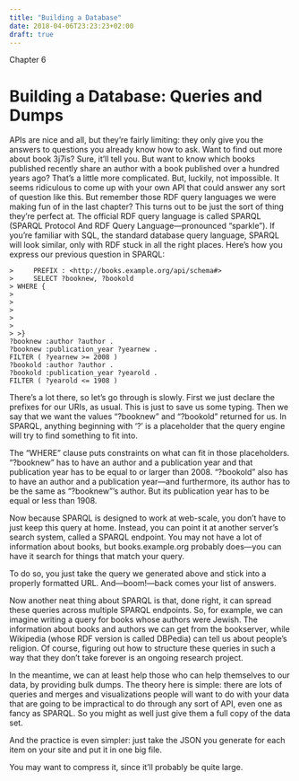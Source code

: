 ```yaml
---
title: "Building a Database"
date: 2018-04-06T23:23:23+02:00
draft: true
---
```


Chapter 6

# Building a Database: Queries and Dumps

APIs are nice and all, but they’re fairly limiting: they only give you the answers to questions you already know how to ask. Want to find out more about book 3j7is? Sure, it’ll tell you. But want to know which books published recently share an author with a book published over a hundred years ago? That’s a little more complicated.
But, luckily, not impossible. It seems ridiculous to come up with your own API that could answer any sort of question like this. But remember those RDF query languages we were making fun of in the last chapter? This turns out to be just the sort of thing they’re perfect at.
The official RDF query language is called SPARQL (SPARQL Protocol And RDF Query Language—pronounced “sparkle”). If you’re familiar with SQL, the standard database query language, SPARQL will look similar, only with RDF stuck in all the right places. Here’s how you express our previous question in SPARQL:

```
>     PREFIX : <http://books.example.org/api/schema#>
>     SELECT ?booknew, ?bookold
> WHERE {
>
>
>
>
>
> >}
?booknew :author ?author .
?booknew :publication_year ?yearnew .
FILTER ( ?yearnew >= 2008 )
?bookold :author ?author .
?bookold :publication_year ?yearold .
FILTER ( ?yearold <= 1908 )
```

There’s a lot there, so let’s go through is slowly. First we just declare the prefixes for our URIs, as usual. This is just to save us some typing. Then we say that we want the values “?booknew” and “?bookold” returned for us. In SPARQL, anything beginning with ‘?’ is a placeholder that the query engine will try to find something to fit into.

The “WHERE” clause puts constraints on what can fit in those placeholders. “?booknew” has to have an author and a publication year and that publication year has to be equal to or larger than 2008. “?bookold” also has to have an author and a publication year—and furthermore, its author has to be the same as “?booknew”’s author. But its publication year has to be equal or less than 1908.

Now because SPARQL is designed to work at web-scale, you don’t have to just keep this query at home. Instead, you can point it at another server’s search system, called a SPARQL endpoint. You may not have a lot of information about books, but books.example.org probably does—you can have it search for things that match your query.

To do so, you just take the query we generated above and stick into a properly formatted URL. And—boom!—back comes your list of answers.

Now another neat thing about SPARQL is that, done right, it can spread these queries across multiple SPARQL endpoints. So, for example, we can imagine writing a query for books whose authors were Jewish. The information about books and authors we can get from the bookserver, while Wikipedia (whose RDF version is called DBPedia) can tell us about people’s religion. Of course, figuring out how to structure these queries in such a way that they don’t take forever is an ongoing research project.

In the meantime, we can at least help those who can help themselves to our data, by providing bulk dumps. The theory here is simple: there are lots of queries and merges and visualizations people will want to do with your data that are going to be impractical to do through any sort of API, even one as fancy as SPARQL. So you might as well just give them a full copy of the data set.

And the practice is even simpler: just take the JSON you generate for each item on your site and put it in one big file.

You may want to compress it, since it’ll probably be quite large.
